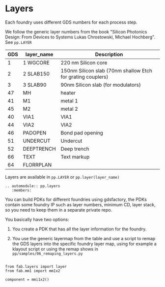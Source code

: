 # Layers

Each foundry uses different GDS numbers for each process step.

We follow the generic layer numbers from  the book "Silicon Photonics Design: From Devices to Systems Lukas Chrostowski, Michael Hochberg". See `pp.LAYER`

GDS | layer_name     | Description
--- | ------------   | ---
1   | 1 WGCORE       | 220 nm Silicon core
2   | 2 SLAB150      | 150nm Silicon slab (70nm shallow Etch for grating couplers)
3   | 3 SLAB90       | 90nm Silicon slab (for modulators)
47  | MH             | heater
41  | M1             | metal 1
45  | M2             | metal 2
40  | VIA1           | VIA1
44  | VIA2           | VIA2
46  | PADOPEN        | Bond pad opening
51  | UNDERCUT       | Undercut
52  | DEEPTRENCH     | Deep trench
66  | TEXT           | Text markup
64  | FLORRPLAN      |

Layers are available in `pp.LAYER` or `pp.layer(layer_name)`


```eval_rst
.. automodule:: pp.layers
   :members:

```

You can build PDKs for different foundries using gdsfactory, the PDKs contain some foundry IP such as layer numbers, minimum CD, layer stack, so you need to keep them in a separate private repo.


You basically have two options:

1. You create a PDK that has all the layer information for the foundry.

2. You use the generic layermap from the table and use a script to remap the GDS layers into the specific foundry layer map, using for example a klayout script or using the remap shows in `pp/samples/06_remaping_layers.py`



```

from fab.layers import layer
from fab.mm1 import mm1x2

component = mmi1x2()

```
